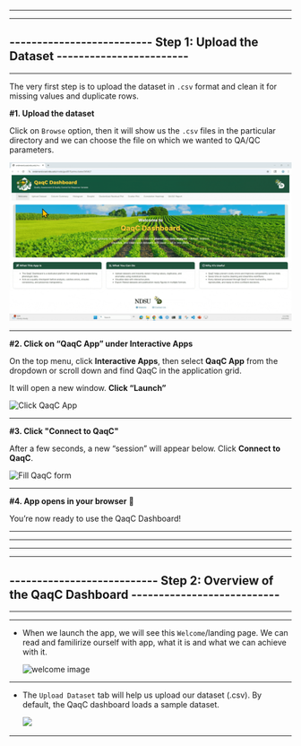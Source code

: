 
* * * 
* * * 

## -------------------------- Step 1: Upload the Dataset ------------------------
---

The very first step is to upload the dataset in `.csv` format and clean it for missing values and duplicate rows.


**#1. Upload the dataset**

  Click on `Browse` option, then it will show us the `.csv` files in the particular directory and we can choose the file on which we wanted to QA/QC parameters.

   ![upload the csv file](assets/Step-01.gif)


* * * 

**#2. Click on “QaqC App” under Interactive Apps**

   On the top menu, click **Interactive Apps**, then select **QaqC App** from the dropdown or scroll down and find QaqC in the application grid.


   It will open a new window. **Click “Launch”**
   

   ![Click QaqC App](assets/3-Request-QaqC.gif)

* * *

**#3. Click "Connect to QaqC"**

   After a few seconds, a new “session” will appear below. Click **Connect to QaqC**.  

   
   ![Fill QaqC form](assets/4-Accessing-the-QaqC.gif)

* * *


**#4. App opens in your browser** 🎉

   You’re now ready to use the QaqC Dashboard!

* * * 
* * *
* * * 
* * *


## --------------------------- Step 2: Overview of the QaqC Dashboard ---------------------------
---
---

 * When we launch the app, we will see this `Welcome`/landing page. We can read and familirize ourself with app, what it is and what we can achieve with it.

   ![welcome image](assets/welcome-qaqc.png)
      
---


 * The `Upload Dataset` tab will help us upload our dataset (.csv). By default, the QaqC dashboard loads a sample dataset.

   ![](assets/qaqc-upload.gif)
      
---


